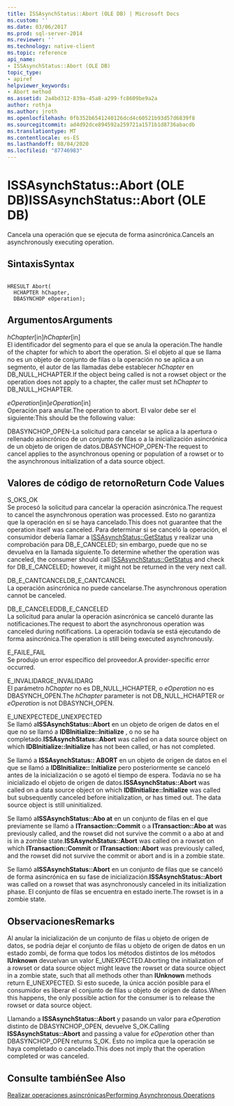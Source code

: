 ```yaml
---
title: ISSAsynchStatus::Abort (OLE DB) | Microsoft Docs
ms.custom: ''
ms.date: 03/06/2017
ms.prod: sql-server-2014
ms.reviewer: ''
ms.technology: native-client
ms.topic: reference
api_name:
- ISSAsynchStatus::Abort (OLE DB)
topic_type:
- apiref
helpviewer_keywords:
- Abort method
ms.assetid: 2a4bd312-839a-45a8-a299-fc8609be9a2a
author: rothja
ms.author: jroth
ms.openlocfilehash: 0fb352b6541240126dcd4c60521b93d57d6839f8
ms.sourcegitcommit: ad4d92dce894592a259721a1571b1d8736abacdb
ms.translationtype: MT
ms.contentlocale: es-ES
ms.lasthandoff: 08/04/2020
ms.locfileid: "87746983"
---
```

# <a name="issasynchstatusabort-ole-db"></a><span data-ttu-id="e7e1e-102">ISSAsynchStatus::Abort (OLE DB)</span><span class="sxs-lookup"><span data-stu-id="e7e1e-102">ISSAsynchStatus::Abort (OLE DB)</span></span>
  <span data-ttu-id="e7e1e-103">Cancela una operación que se ejecuta de forma asincrónica.</span><span class="sxs-lookup"><span data-stu-id="e7e1e-103">Cancels an asynchronously executing operation.</span></span>  
  
## <a name="syntax"></a><span data-ttu-id="e7e1e-104">Sintaxis</span><span class="sxs-lookup"><span data-stu-id="e7e1e-104">Syntax</span></span>  
  
```  
  
HRESULT Abort(  
  HCHAPTER hChapter,  
  DBASYNCHOP eOperation);  
```  
  
## <a name="arguments"></a><span data-ttu-id="e7e1e-105">Argumentos</span><span class="sxs-lookup"><span data-stu-id="e7e1e-105">Arguments</span></span>  
 <span data-ttu-id="e7e1e-106">*hChapter*[in]</span><span class="sxs-lookup"><span data-stu-id="e7e1e-106">*hChapter*[in]</span></span>  
 <span data-ttu-id="e7e1e-107">El identificador del segmento para el que se anula la operación.</span><span class="sxs-lookup"><span data-stu-id="e7e1e-107">The handle of the chapter for which to abort the operation.</span></span> <span data-ttu-id="e7e1e-108">Si el objeto al que se llama no es un objeto de conjunto de filas o la operación no se aplica a un segmento, el autor de las llamadas debe establecer *hChapter* en DB_NULL_HCHAPTER.</span><span class="sxs-lookup"><span data-stu-id="e7e1e-108">If the object being called is not a rowset object or the operation does not apply to a chapter, the caller must set *hChapter* to DB_NULL_HCHAPTER.</span></span>  
  
 <span data-ttu-id="e7e1e-109">*eOperation*[in]</span><span class="sxs-lookup"><span data-stu-id="e7e1e-109">*eOperation*[in]</span></span>  
 <span data-ttu-id="e7e1e-110">Operación para anular.</span><span class="sxs-lookup"><span data-stu-id="e7e1e-110">The operation to abort.</span></span> <span data-ttu-id="e7e1e-111">El valor debe ser el siguiente:</span><span class="sxs-lookup"><span data-stu-id="e7e1e-111">This should be the following value:</span></span>  
  
 <span data-ttu-id="e7e1e-112">DBASYNCHOP_OPEN-La solicitud para cancelar se aplica a la apertura o rellenado asincrónico de un conjunto de filas o a la inicialización asincrónica de un objeto de origen de datos.</span><span class="sxs-lookup"><span data-stu-id="e7e1e-112">DBASYNCHOP_OPEN-The request to cancel applies to the asynchronous opening or population of a rowset or to the asynchronous initialization of a data source object.</span></span>  
  
## <a name="return-code-values"></a><span data-ttu-id="e7e1e-113">Valores de código de retorno</span><span class="sxs-lookup"><span data-stu-id="e7e1e-113">Return Code Values</span></span>  
 <span data-ttu-id="e7e1e-114">S_OK</span><span class="sxs-lookup"><span data-stu-id="e7e1e-114">S_OK</span></span>  
 <span data-ttu-id="e7e1e-115">Se procesó la solicitud para cancelar la operación asincrónica.</span><span class="sxs-lookup"><span data-stu-id="e7e1e-115">The request to cancel the asynchronous operation was processed.</span></span> <span data-ttu-id="e7e1e-116">Esto no garantiza que la operación en sí se haya cancelado.</span><span class="sxs-lookup"><span data-stu-id="e7e1e-116">This does not guarantee that the operation itself was canceled.</span></span> <span data-ttu-id="e7e1e-117">Para determinar si se canceló la operación, el consumidor debería llamar a [ISSAsynchStatus::GetStatus](issasynchstatus-getstatus-ole-db.md) y realizar una comprobación para DB_E_CANCELED; sin embargo, puede que no se devuelva en la llamada siguiente.</span><span class="sxs-lookup"><span data-stu-id="e7e1e-117">To determine whether the operation was canceled, the consumer should call [ISSAsynchStatus::GetStatus](issasynchstatus-getstatus-ole-db.md) and check for DB_E_CANCELED; however, it might not be returned in the very next call.</span></span>  
  
 <span data-ttu-id="e7e1e-118">DB_E_CANTCANCEL</span><span class="sxs-lookup"><span data-stu-id="e7e1e-118">DB_E_CANTCANCEL</span></span>  
 <span data-ttu-id="e7e1e-119">La operación asincrónica no puede cancelarse.</span><span class="sxs-lookup"><span data-stu-id="e7e1e-119">The asynchronous operation cannot be canceled.</span></span>  
  
 <span data-ttu-id="e7e1e-120">DB_E_CANCELED</span><span class="sxs-lookup"><span data-stu-id="e7e1e-120">DB_E_CANCELED</span></span>  
 <span data-ttu-id="e7e1e-121">La solicitud para anular la operación asincrónica se canceló durante las notificaciones.</span><span class="sxs-lookup"><span data-stu-id="e7e1e-121">The request to abort the asynchronous operation was canceled during notifications.</span></span> <span data-ttu-id="e7e1e-122">La operación todavía se está ejecutando de forma asincrónica.</span><span class="sxs-lookup"><span data-stu-id="e7e1e-122">The operation is still being executed asynchronously.</span></span>  
  
 <span data-ttu-id="e7e1e-123">E_FAIL</span><span class="sxs-lookup"><span data-stu-id="e7e1e-123">E_FAIL</span></span>  
 <span data-ttu-id="e7e1e-124">Se produjo un error específico del proveedor.</span><span class="sxs-lookup"><span data-stu-id="e7e1e-124">A provider-specific error occurred.</span></span>  
  
 <span data-ttu-id="e7e1e-125">E_INVALIDARG</span><span class="sxs-lookup"><span data-stu-id="e7e1e-125">E_INVALIDARG</span></span>  
 <span data-ttu-id="e7e1e-126">El parámetro *hChapter* no es DB_NULL_HCHAPTER, o *eOperation* no es DBASYNCH_OPEN.</span><span class="sxs-lookup"><span data-stu-id="e7e1e-126">The *hChapter* parameter is not DB_NULL_HCHAPTER or *eOperation* is not DBASYNCH_OPEN.</span></span>  
  
 <span data-ttu-id="e7e1e-127">E_UNEXPECTED</span><span class="sxs-lookup"><span data-stu-id="e7e1e-127">E_UNEXPECTED</span></span>  
 <span data-ttu-id="e7e1e-128">Se llamó a**ISSAsynchStatus::Abort** en un objeto de origen de datos en el que no se llamó a **IDBInitialize::Initialize** , o no se ha completado.</span><span class="sxs-lookup"><span data-stu-id="e7e1e-128">**ISSAsynchStatus::Abort** was called on a data source object on which **IDBInitialize::Initialize** has not been called, or has not completed.</span></span>  
  
 <span data-ttu-id="e7e1e-129">Se llamó a **ISSAsynchStatus:: ABORT** en un objeto de origen de datos en el que se llamó a **IDBInitialize:: Initialize** pero posteriormente se canceló antes de la inicialización o se agotó el tiempo de espera. Todavía no se ha inicializado el objeto de origen de datos.</span><span class="sxs-lookup"><span data-stu-id="e7e1e-129">**ISSAsynchStatus::Abort** was called on a data source object on which **IDBInitialize::Initialize** was called but subsequently canceled before initialization, or has timed out. The data source object is still uninitialized.</span></span>  
  
 <span data-ttu-id="e7e1e-130">Se llamó a**ISSAsynchStatus::Abo at** en un conjunto de filas en el que previamente se llamó a **ITransaction::Commit** o a **ITransaction::Abo at** was previously called, and the rowset did not survive the commit o a abo at and is in a zombie state.</span><span class="sxs-lookup"><span data-stu-id="e7e1e-130">**ISSAsynchStatus::Abort** was called on a rowset on which **ITransaction::Commit** or **ITransaction::Abort** was previously called, and the rowset did not survive the commit or abort and is in a zombie state.</span></span>  
  
 <span data-ttu-id="e7e1e-131">Se llamó a**ISSAsynchStatus::Abort** en un conjunto de filas que se canceló de forma asincrónica en su fase de inicialización.</span><span class="sxs-lookup"><span data-stu-id="e7e1e-131">**ISSAsynchStatus::Abort** was called on a rowset that was asynchronously canceled in its initialization phase.</span></span> <span data-ttu-id="e7e1e-132">El conjunto de filas se encuentra en estado inerte.</span><span class="sxs-lookup"><span data-stu-id="e7e1e-132">The rowset is in a zombie state.</span></span>  
  
## <a name="remarks"></a><span data-ttu-id="e7e1e-133">Observaciones</span><span class="sxs-lookup"><span data-stu-id="e7e1e-133">Remarks</span></span>  
 <span data-ttu-id="e7e1e-134">Al anular la inicialización de un conjunto de filas u objeto de origen de datos, se podría dejar el conjunto de filas u objeto de origen de datos en un estado zombi, de forma que todos los métodos distintos de los métodos **IUnknown** devuelvan un valor E_UNEXPECTED.</span><span class="sxs-lookup"><span data-stu-id="e7e1e-134">Aborting the initialization of a rowset or data source object might leave the rowset or data source object in a zombie state, such that all methods other than **IUnknown** methods return E_UNEXPECTED.</span></span> <span data-ttu-id="e7e1e-135">Si esto sucede, la única acción posible para el consumidor es liberar el conjunto de filas u objeto de origen de datos.</span><span class="sxs-lookup"><span data-stu-id="e7e1e-135">When this happens, the only possible action for the consumer is to release the rowset or data source object.</span></span>  
  
 <span data-ttu-id="e7e1e-136">Llamando a **ISSAsynchStatus::Abort** y pasando un valor para *eOperation* distinto de DBASYNCHOP_OPEN, devuelve S_OK.</span><span class="sxs-lookup"><span data-stu-id="e7e1e-136">Calling **ISSAsynchStatus::Abort** and passing a value for *eOperation* other than DBASYNCHOP_OPEN returns S_OK.</span></span> <span data-ttu-id="e7e1e-137">Esto no implica que la operación se haya completado o cancelado.</span><span class="sxs-lookup"><span data-stu-id="e7e1e-137">This does not imply that the operation completed or was canceled.</span></span>  
  
## <a name="see-also"></a><span data-ttu-id="e7e1e-138">Consulte también</span><span class="sxs-lookup"><span data-stu-id="e7e1e-138">See Also</span></span>  
 [<span data-ttu-id="e7e1e-139">Realizar operaciones asincrónicas</span><span class="sxs-lookup"><span data-stu-id="e7e1e-139">Performing Asynchronous Operations</span></span>](../native-client/features/performing-asynchronous-operations.md)  
  
  
